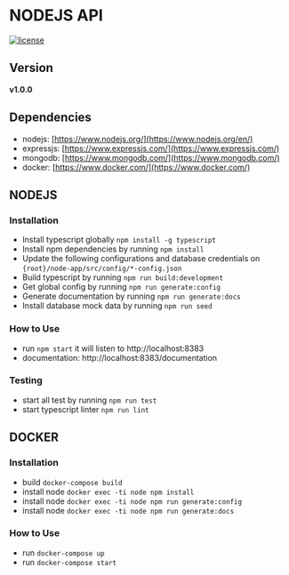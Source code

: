 # NODEJS API

[![license](https://img.shields.io/github/license/mashape/apistatus.svg)]()

## Version

**v1.0.0**

## Dependencies

- nodejs: [https://www.nodejs.org/](https://www.nodejs.org/en/)
- expressjs: [https://www.expressjs.com/](https://www.expressjs.com/)
- mongodb: [https://www.mongodb.com/](https://www.mongodb.com/)
- docker: [https://www.docker.com/](https://www.docker.com/)

## NODEJS

### Installation

- Install typescript globally `npm install -g typescript`
- Install npm dependencies by running `npm install`
- Update the following configurations and database credentials on `{root}/node-app/src/config/*-config.json`
- Build typescript by running `npm run build:development`
- Get global config by running `npm run generate:config`
- Generate documentation by running `npm run generate:docs`
- Install database mock data by running `npm run seed`

### How to Use

- run `npm start` it will listen to http://localhost:8383
- documentation: http://localhost:8383/documentation

### Testing

- start all test by running `npm run test`
- start typescript linter `npm run lint`

## DOCKER

### Installation

- build `docker-compose build`
- install node `docker exec -ti node npm install`
- install node `docker exec -ti node npm run generate:config`
- install node `docker exec -ti node npm run generate:docs`

### How to Use

- run `docker-compose up`
- run `docker-compose start`
